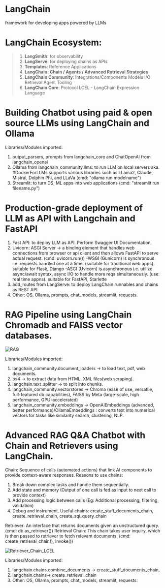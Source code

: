 # LangChain
framework for developing apps powered by LLMs

# **LangChain Ecosystem:**
 >    1. **LangSmith**: for observability
 >    2. **LangServe**: for deploying chains as APIs
 >    3. **Templates**: Reference Applications
 >    4. **LangChain: Chain / Agents / Advanced Retrieval Strategies**
 >    5. **LangChain Community**: Integrations/Components
                    Models I/O
                    Retrieval
                    Agent Tooling
 >    6. **LangChain Core**: Protocol
                    LCEL - LangChain Expression Language

 # Building Chatbot using paid & open source LLMs using LangChain and Ollama
 Libraries/Modules imported: 
1. output_parsers, prompts from langchain_core and ChatOpenAI from langchain_openai
2. Ollama from langchain_community.llms: to run LLM on local servers aka. #DockerForLLMs supports various libraries such as LLama2, Claude, Mistral, Dolphin Phi, and LLaVa (cmd: "ollama run modelname")
3. Streamlit: to turn DS, ML apps into web applications (cmd: "streamlit run filename.py")

 # Production-grade deployment of LLM as API with Langchain and FastAPI
1. Fast API: to deploy LLM as API. Perform Swagger UI Documentation.
2. Uvicorn: ASGI Server -> a binding element that handles web connections from browser or api client and then allows FastAPI to serve actual request. (cmd: uvicorn.run())
   -WSGI (Gunicorn) is synchronous i.e. requests handled one at a time. (suitable for traditional web apps). suitable for Flask, Django
   -ASGI (Uvicorn) is asynchronous i.e. utilize async/await syntax, async I/O to handle more reqs simultaneously. (use: real time appns). suitable for FastAPI, Starlette    
3. add_routes from LangServe: to deploy LangChain runnables and chains as REST API
4. Other: OS, Ollama, prompts, chat_models, streamlit, requests.

 # RAG Pipeline using LangChain Chromadb and FAISS vector databases.
![RAG](https://github.com/user-attachments/assets/5ead9382-0ec4-40d8-bc4f-a512b7572b62)

Libraries/Modules imported: 
1. langchain_community.document_loaders -> to load text, pdf, web documents.
2. bs4 -> to extract data from HTML, XML files(web scraping).
3. langchain.text_splitter -> to split into chunks.
4. langchain_community.vectorstores -> Chroma (ease of use, versatile, full-featured db capabilities), FAISS by Meta (large-scale, high performance, GPU-accelerated)
5. langchain_community.embeddings -> OpenAIEmbeddings (advanced, better performance)/OllamaEmbeddings : converts text into numerical vectors for tasks like similarity search, clustering, NLP. 

# Advanced RAG Q&A Chatbot with Chain and Retrievers using LangChain.

Chain: Sequence of calls (automated actions) that link AI components to provide context-aware responses.
Reasons to use chains: 
1. Break down complex tasks and handle them sequentially.
2. Add state and memory (Output of one call is fed as input to next call to provide context)
3. Add processing logic between calls (Eg: Additional processing, filtering, validation)
4. Debug and instrument.
Useful chains: create_stuff_documents_chain, create_retrieval_chain, create_sql_query_chain

Retriever: An interface that returns documents given an unstructured query. (cmd: db.as_retriever())
Retrieval Chain: This chain takes user inquiry, which is then passed to retriever to fetch relevant documents. (cmd: create_retrieval_chain(), invoke())

![Retriever_Chain_LCEL](https://github.com/user-attachments/assets/8f2f9dfa-fec8-4c30-9105-645a140cf2aa)

Libraries/Modules imported:
1. langchain.chains.combine_documents -> create_stuff_documents_chain, 
2. langchain.chains-> create_retrieval_chain
3. Other: OS, Ollama, prompts, chat_models, streamlit, requests.
